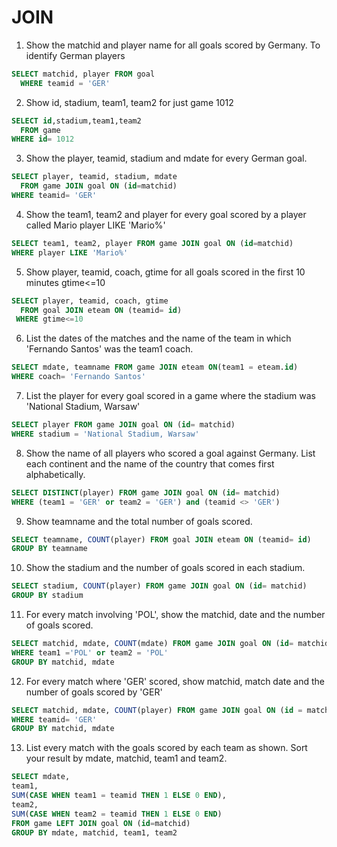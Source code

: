 # JOIN

1. Show the matchid and player name for all goals scored by Germany. To identify German players
```sql
SELECT matchid, player FROM goal 
  WHERE teamid = 'GER'
```

2. Show id, stadium, team1, team2 for just game 1012
```sql
SELECT id,stadium,team1,team2
  FROM game
WHERE id= 1012
```

3. Show the player, teamid, stadium and mdate for every German goal.
```sql
SELECT player, teamid, stadium, mdate
  FROM game JOIN goal ON (id=matchid)
WHERE teamid= 'GER'
```

4. Show the team1, team2 and player for every goal scored by a player called Mario player LIKE 'Mario%'
```sql
SELECT team1, team2, player FROM game JOIN goal ON (id=matchid)
WHERE player LIKE 'Mario%'
```

5. Show player, teamid, coach, gtime for all goals scored in the first 10 minutes gtime<=10
```sql
SELECT player, teamid, coach, gtime
  FROM goal JOIN eteam ON (teamid= id) 
 WHERE gtime<=10
```

6. List the dates of the matches and the name of the team in which 'Fernando Santos' was the team1 coach.
```sql
SELECT mdate, teamname FROM game JOIN eteam ON(team1 = eteam.id)
WHERE coach= 'Fernando Santos'
```

7. List the player for every goal scored in a game where the stadium was 'National Stadium, Warsaw'
```sql
SELECT player FROM game JOIN goal ON (id= matchid)
WHERE stadium = 'National Stadium, Warsaw'
```

8. Show the name of all players who scored a goal against Germany.
List each continent and the name of the country that comes first alphabetically.
```sql
SELECT DISTINCT(player) FROM game JOIN goal ON (id= matchid)
WHERE (team1 = 'GER' or team2 = 'GER') and (teamid <> 'GER')
```

9. Show teamname and the total number of goals scored.
```sql
SELECT teamname, COUNT(player) FROM goal JOIN eteam ON (teamid= id)
GROUP BY teamname
 ```
 
10. Show the stadium and the number of goals scored in each stadium.
```sql
SELECT stadium, COUNT(player) FROM game JOIN goal ON (id= matchid)
GROUP BY stadium
```

11. For every match involving 'POL', show the matchid, date and the number of goals scored.
```sql
SELECT matchid, mdate, COUNT(mdate) FROM game JOIN goal ON (id= matchid)
WHERE team1 ='POL' or team2 = 'POL'
GROUP BY matchid, mdate
```

12. For every match where 'GER' scored, show matchid, match date and the number of goals scored by 'GER'
```sql
SELECT matchid, mdate, COUNT(player) FROM game JOIN goal ON (id = matchid)
WHERE teamid= 'GER'
GROUP BY matchid, mdate
 ```
 
13. List every match with the goals scored by each team as shown. Sort your result by mdate, matchid, team1 and team2.
```sql
SELECT mdate, 
team1, 
SUM(CASE WHEN team1 = teamid THEN 1 ELSE 0 END), 
team2, 
SUM(CASE WHEN team2 = teamid THEN 1 ELSE 0 END) 
FROM game LEFT JOIN goal ON (id=matchid)
GROUP BY mdate, matchid, team1, team2
```